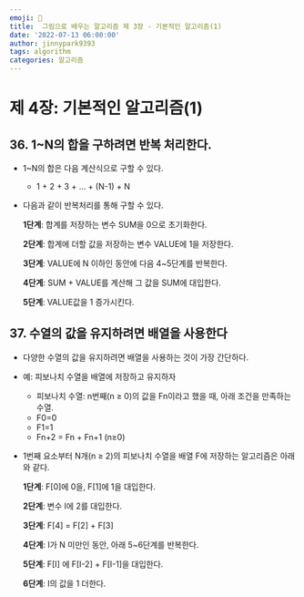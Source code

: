 ```yaml
---
emoji: 🤖
title:  그림으로 배우는 알고리즘 제 3장 - 기본적인 알고리즘(1)
date: '2022-07-13 06:00:00'
author: jinnypark9393
tags: algorithm
categories: 알고리즘
---
```


# 제 4장: 기본적인 알고리즘(1)

## 36. 1~N의 합을 구하려면 반복 처리한다.

- 1~N의 합은 다음 계산식으로 구할 수 있다.
    - 1 + 2 + 3 + … + (N-1) + N
- 다음과 같이 반복처리를 통해 구할 수 있다.
    
    **1단계**: 합계를 저장하는 변수 SUM을 0으로 초기화한다.
    
    **2단계**: 합계에 더할 값을 저장하는 변수 VALUE에 1을 저장한다.
    
    **3단계**: VALUE에 N 이하인 동안에 다음 4~5단계를 반복한다.
    
    **4단계**: SUM + VALUE를 계산해 그 값을 SUM에 대입한다.
    
    **5단계**: VALUE값을 1 증가시킨다.
    

## 37. 수열의 값을 유지하려면 배열을 사용한다

- 다양한 수열의 값을 유지하려면 배열을 사용하는 것이 가장 간단하다.
- 예: 피보나치 수열을 배열에 저장하고 유지하자
    - 피보나치 수열: n번째(n ≥ 0)의 값을 Fn이라고 했을 때, 아래 조건을 만족하는 수열.
    - F0=0
    - F1=1
    - Fn+2 = Fn + Fn+1 (n≥0)
- 1번째 요소부터 N개(n ≥ 2)의 피보나치 수열을 배열 F에 저장하는 알고리즘은 아래와 같다.
    
    **1단계**: F[0]에 0을, F[1]에 1을 대입한다.
    
    **2단계**: 변수 I에 2를 대입한다.
    
    **3단계**: F[4] = F[2] + F[3]
    
    **4단계**: I가 N 미만인 동안, 아래 5~6단계를 반복한다.
    
    **5단계**: F[I] 에 F[I-2] + F[I-1]을 대입한다.
    
    **6단계**: I의 값을 1 더한다.

<br/><br/>